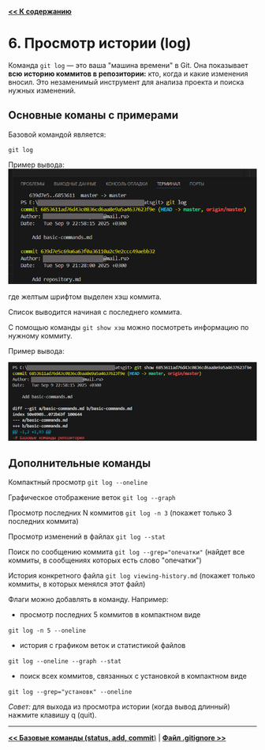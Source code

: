 [**<< К содержанию**](readme.md)

# 6. Просмотр истории (log)

Команда `git log` — это ваша "машина времени" в Git. Она показывает **всю историю коммитов в репозитории:** кто, когда и какие изменения вносил. Это незаменимый инструмент для анализа проекта и поиска нужных изменений.

## Основные команы с примерами

Базовой командой является:

```
git log
```
Пример вывода:
![Команда git log](/assets/log.jpg)

где желтым шрифтом выделен хэш коммита.

Список выводится начиная с последнего коммита.

С помощью команды ```git show хэш``` можно посмотреть информацию по нужному коммиту.

Пример вывода:

![Команда git show](/assets/log2.jpg)

## Дополнительные команды

Компактный просмотр ```git log --oneline```

Графическое отображение веток ```git log --graph```

Просмотр последних N коммитов ```git log -n 3```
(покажет только 3 последних коммита)

Просмотр изменений в файлах ```git log --stat```

Поиск по сообщению коммита ```git log --grep="опечатки"```
(найдет все коммиты, в сообщениях которых есть слово "опечатки")

История конкретного файла ```git log viewing-history.md```
(покажет только коммиты, в которых менялся этот файл)

Флаги можно добавлять в команду. Например:

- просмотр последних 5 коммитов в компактном виде

```git log -n 5 --oneline```

- история с графиком веток и статистикой файлов

```git log --oneline --graph --stat```

- поиск всех коммитов, связанных с установкой в компактном виде

```git log --grep="установк" --oneline```

*Совет:* для выхода из просмотра истории (когда вывод длинный) нажмите клавишу q (quit).

---

[**<< Базовые команды (status, add, commit**)](basic-commands.md) | [**Файл .gitignore >>**](gitignore.md)
